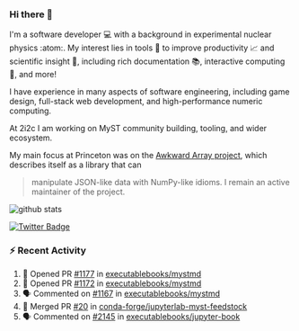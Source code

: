 ### Hi there 👋 

I'm a software developer 💻 with a background in experimental nuclear physics :atom:. My interest lies in tools :wrench: to improve productivity :chart_with_upwards_trend: and scientific insight :telescope:, including rich documentation 📚, interactive computing 🧮, and more! 

I have experience in many aspects of software engineering, including game design, full-stack web development, and high-performance numeric computing. 

At 2i2c I am working on MyST community building, tooling, and wider ecosystem. 

My main focus at Princeton was on the [Awkward Array project](awkward-array.org/), which describes itself as a library that can 
> manipulate JSON-like data with NumPy-like idioms. I remain an active maintainer of the project. 

![github stats](https://github-readme-stats.vercel.app/api?username=agoose77&show_icons=true&hide_rank=true&hide_title=true&bg_color=30,e76445,904e95&text_color=efe3ec&icon_color=efe3ec)
<!--
**agoose77/agoose77** is a ✨ _special_ ✨ repository because its `README.md` (this file) appears on your GitHub profile.

Here are some ideas to get you started:

- 🔭 I’m currently working on ...
- 🌱 I’m currently learning ...
- 👯 I’m looking to collaborate on ...
- 🤔 I’m looking for help with ...
- 💬 Ask me about ...
- 📫 How to reach me: ...
- 😄 Pronouns: ...
- ⚡ Fun fact: ...
-->

[![Twitter Badge](https://img.shields.io/twitter/follow/agoose77?style=flat-square&logo=Twitter&logoColor=white&color=cornflowerblue)](https://twitter.com/agoose77)

### :zap: Recent Activity

<!--START_SECTION:activity-->
1. 💪 Opened PR [#1177](https://github.com/executablebooks/mystmd/pull/1177) in [executablebooks/mystmd](https://github.com/executablebooks/mystmd)
2. 💪 Opened PR [#1172](https://github.com/executablebooks/mystmd/pull/1172) in [executablebooks/mystmd](https://github.com/executablebooks/mystmd)
3. 🗣 Commented on [#1167](https://github.com/executablebooks/mystmd/pull/1167#issuecomment-2084486173) in [executablebooks/mystmd](https://github.com/executablebooks/mystmd)
4. 🎉 Merged PR [#20](https://github.com/conda-forge/jupyterlab-myst-feedstock/pull/20) in [conda-forge/jupyterlab-myst-feedstock](https://github.com/conda-forge/jupyterlab-myst-feedstock)
5. 🗣 Commented on [#2145](https://github.com/executablebooks/jupyter-book/pull/2145#issuecomment-2079623748) in [executablebooks/jupyter-book](https://github.com/executablebooks/jupyter-book)
<!--END_SECTION:activity-->
